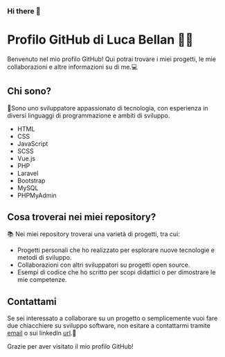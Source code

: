 ### Hi there 👋

<!--
**LucaB98/LucaB98** is a ✨ _special_ ✨ repository because its `README.md` (this file) appears on your GitHub profile.

Here are some ideas to get you started:

- 🔭 I’m currently working on ...
- 🌱 I’m currently learning ...
- 👯 I’m looking to collaborate on ...
- 🤔 I’m looking for help with ...
- 💬 Ask me about ...
- 📫 How to reach me: ...
- 😄 Pronouns: ...
- ⚡ Fun fact: ...
-->
# Profilo GitHub di Luca Bellan 👨‍💻

Benvenuto nel mio profilo GitHub! Qui potrai trovare i miei progetti, le mie collaborazioni e altre informazioni su di me.💻

## Chi sono?

🔧Sono uno sviluppatore appassionato di tecnologia, con esperienza in diversi linguaggi di programmazione e ambiti di sviluppo.

- HTML
- CSS
- JavaScript 
- SCSS
- Vue.js 
- PHP 
- Laravel 
- Bootstrap 
- MySQL 
- PHPMyAdmin 

## Cosa troverai nei miei repository?

📚 Nei miei repository troverai una varietà di progetti, tra cui:

- Progetti personali che ho realizzato per esplorare nuove tecnologie e metodi di sviluppo.
- Collaborazioni con altri sviluppatori su progetti open source.
- Esempi di codice che ho scritto per scopi didattici o per dimostrare le mie competenze.

## Contattami

Se sei interessato a collaborare su un progetto o semplicemente vuoi fare due chiacchiere su sviluppo software, non esitare a contattarmi tramite [email](lucabellan98@gmail.com) o sui linkedln [url](https://www.linkedin.com/in/luca-bellan-822213303/).🚀

Grazie per aver visitato il mio profilo GitHub!

